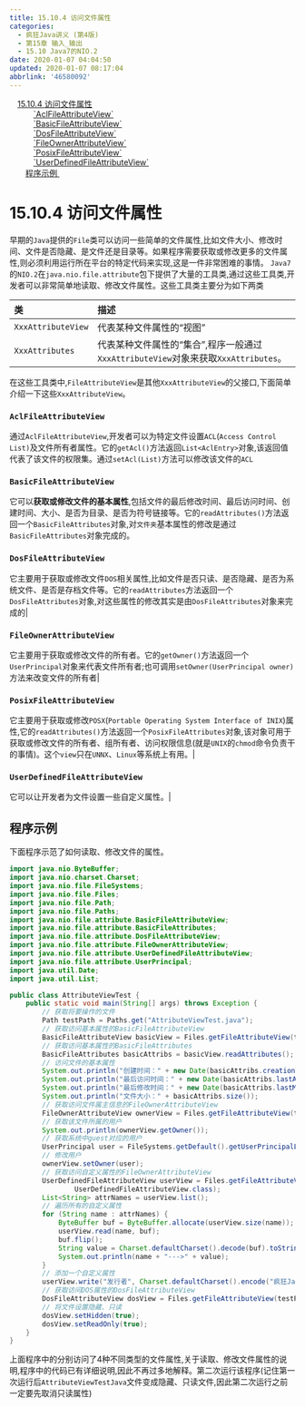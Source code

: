 ```yaml
---
title: 15.10.4 访问文件属性
categories: 
  - 疯狂Java讲义 (第4版)
  - 第15章 输入_输出
  - 15.10 Java7的NIO.2
date: 2020-01-07 04:04:50
updated: 2020-01-07 08:17:04
abbrlink: '46580092'
---
```

<div id='my_toc'><a href="/JavaReadingNotes/46580092/#15-10-4-访问文件属性" class="header_1">15.10.4 访问文件属性</a>&nbsp;<br><a href="/JavaReadingNotes/46580092/#-AclFileAttributeView" class="header_3">`AclFileAttributeView`</a>&nbsp;<br><a href="/JavaReadingNotes/46580092/#-BasicFileAttributeView" class="header_3">`BasicFileAttributeView`</a>&nbsp;<br><a href="/JavaReadingNotes/46580092/#-DosFileAttributeView" class="header_3">`DosFileAttributeView`</a>&nbsp;<br><a href="/JavaReadingNotes/46580092/#-FileOwnerAttributeView" class="header_3">`FileOwnerAttributeView`</a>&nbsp;<br><a href="/JavaReadingNotes/46580092/#-PosixFileAttributeView" class="header_3">`PosixFileAttributeView`</a>&nbsp;<br><a href="/JavaReadingNotes/46580092/#-UserDefinedFileAttributeView" class="header_3">`UserDefinedFileAttributeView`</a>&nbsp;<br><a href="/JavaReadingNotes/46580092/#程序示例" class="header_2">程序示例 </a>&nbsp;<br></div>
<style>.header_1{margin-left: 1em;}.header_2{margin-left: 2em;}.header_3{margin-left: 3em;}.header_4{margin-left: 4em;}.header_5{margin-left: 5em;}.header_6{margin-left: 6em;}</style>
<!--more-->
<script>if (navigator.platform.search('arm')==-1){document.getElementById('my_toc').style.display = 'none';}var e,p = document.getElementsByTagName('p');while (p.length>0) {e = p[0];e.parentElement.removeChild(e);}</script>

<!--end-->
# 15.10.4 访问文件属性
早期的`Java`提供的`File`类可以访问一些简单的文件属性,比如文件大小、修改时间、文件是否隐藏、是文件还是目录等。如果程序需要获取或修改更多的文件属性,则必须利用运行所在平台的特定代码来实现,这是一件非常困难的事情。
`Java7`的`NIO.2`在`java.nio.file.attribute`包下提供了大量的工具类,通过这些工具类,开发者可以非常简单地读取、修改文件属性。这些工具类主要分为如下两类

|类|描述|
|:---|:---|
|`XxxAttributeView`|代表某种文件属性的“视图”|
|`XxxAttributes`|代表某种文件属性的“集合”,程序一般通过`XxxAttributeView`对象来获取`XxxAttributes`。|

在这些工具类中,`FileAttributeView`是其他`XxxAttributeView`的父接口,下面简单介绍一下这些`XxxAttributeView`。


### `AclFileAttributeView`
通过`AclFileAttributeView`,开发者可以为特定文件设置`ACL`(`Access Control List)`及文件所有者属性。它的`getAcl()`方法返回`List<AclEntry>`对象,该返回值代表了该文件的权限集。通过`setAcl(List)`方法可以修改该文件的`ACL`
### `BasicFileAttributeView`
它可以**获取或修改文件的基本属性**,包括文件的最后修改时间、最后访问时间、创建时间、大小、是否为目录、是否为符号链接等。它的`readAttributes()`方法返回一个`BasicFileAttributes`对象,对`文件夹`基本属性的修改是通过`BasicFileAttributes`对象完成的。
### `DosFileAttributeView`
它主要用于获取或修改文件`DOS`相关属性,比如文件是否只读、是否隐藏、是否为系统文件、是否是存档文件等。它的`readAttributes`方法返回一个`DosFileAttributes`对象,对这些属性的修改其实是由`DosFileAttributes`对象来完成的|
### `FileOwnerAttributeView`

它主要用于获取或修改文件的所有者。它的`getOwner()`方法返回一个`UserPrincipal`对象来代表文件所有者;也可调用`setOwner(UserPrincipal owner)`方法来改变文件的所有者|
### `PosixFileAttributeView`
它主要用于获取或修改`POSX`(`Portable Operating System Interface of INIX`)属性,它的`readAttributes()`方法返回一个`PosixFileAttributes`对象,该对象可用于获取或修改文件的所有者、组所有者、访问权限信息(就是`UNIX`的`chmod`命令负责干的事情)。这个`view`只在`UNNX`、`Linux`等系统上有用。|
### `UserDefinedFileAttributeView`
它可以让开发者为文件设置一些自定义属性。|

## 程序示例 
下面程序示范了如何读取、修改文件的属性。
```java
import java.nio.ByteBuffer;
import java.nio.charset.Charset;
import java.nio.file.FileSystems;
import java.nio.file.Files;
import java.nio.file.Path;
import java.nio.file.Paths;
import java.nio.file.attribute.BasicFileAttributeView;
import java.nio.file.attribute.BasicFileAttributes;
import java.nio.file.attribute.DosFileAttributeView;
import java.nio.file.attribute.FileOwnerAttributeView;
import java.nio.file.attribute.UserDefinedFileAttributeView;
import java.nio.file.attribute.UserPrincipal;
import java.util.Date;
import java.util.List;

public class AttributeViewTest {
    public static void main(String[] args) throws Exception {
        // 获取将要操作的文件
        Path testPath = Paths.get("AttributeViewTest.java");
        // 获取访问基本属性的BasicFileAttributeView
        BasicFileAttributeView basicView = Files.getFileAttributeView(testPath, BasicFileAttributeView.class);
        // 获取访问基本属性的BasicFileAttributes
        BasicFileAttributes basicAttribs = basicView.readAttributes();
        // 访问文件的基本属性
        System.out.println("创建时间：" + new Date(basicAttribs.creationTime().toMillis()));
        System.out.println("最后访问时间：" + new Date(basicAttribs.lastAccessTime().toMillis()));
        System.out.println("最后修改时间：" + new Date(basicAttribs.lastModifiedTime().toMillis()));
        System.out.println("文件大小：" + basicAttribs.size());
        // 获取访问文件属主信息的FileOwnerAttributeView
        FileOwnerAttributeView ownerView = Files.getFileAttributeView(testPath, FileOwnerAttributeView.class);
        // 获取该文件所属的用户
        System.out.println(ownerView.getOwner());
        // 获取系统中guest对应的用户
        UserPrincipal user = FileSystems.getDefault().getUserPrincipalLookupService().lookupPrincipalByName("guest");
        // 修改用户
        ownerView.setOwner(user);
        // 获取访问自定义属性的FileOwnerAttributeView
        UserDefinedFileAttributeView userView = Files.getFileAttributeView(testPath,
                UserDefinedFileAttributeView.class);
        List<String> attrNames = userView.list();
        // 遍历所有的自定义属性
        for (String name : attrNames) {
            ByteBuffer buf = ByteBuffer.allocate(userView.size(name));
            userView.read(name, buf);
            buf.flip();
            String value = Charset.defaultCharset().decode(buf).toString();
            System.out.println(name + "--->" + value);
        }
        // 添加一个自定义属性
        userView.write("发行者", Charset.defaultCharset().encode("疯狂Java联盟"));
        // 获取访问DOS属性的DosFileAttributeView
        DosFileAttributeView dosView = Files.getFileAttributeView(testPath, DosFileAttributeView.class);
        // 将文件设置隐藏、只读
        dosView.setHidden(true);
        dosView.setReadOnly(true);
    }
}
```
上面程序中的分别访问了4种不同类型的文件属性,关于读取、修改文件属性的说明,程序中的代码已有详细说明,因此不再过多地解释。第二次运行该程序(记住第一次运行后`AttributeViewTestJava`文件变成隐藏、只读文件,因此第二次运行之前一定要先取消只读属性)
